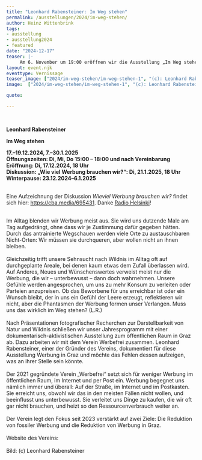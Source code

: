 ```yaml
---
title: "Leonhard Rabensteiner: Im Weg stehen"
permalink: /ausstellungen/2024/im-weg-stehen/
author: Heinz Wittenbrink
tags:
- ausstellung
- ausstellung2024
- featured
date: "2024-12-17"
teaser: |-
     Am 6. November um 19:00 eröffnen wir die Ausstellung „Im Weg stehen“ von Leonhard Rabensteiner. Sie ist ein gemeinsames Projekt mit dem Verein Werbefrei. 
layout: event.njk
eventtype: Vernissage
teaser_image: ["2024/im-weg-stehen/im-weg-stehen-1", "(c): Leonhard Rabensteiner"]
image:  ["2024/im-weg-stehen/im-weg-stehen-1", "(c): Leonhard Rabensteiner"]

quote:

---
```

<br/>

**Leonhard Rabensteiner**
<br/>

**Im Weg stehen**
<br/>

**17.–19.12.2024, 7.–30.1.2025**
<br/>
**Öffnungszeiten: Di, Mi, Do 15:00 – 18:00 und nach Vereinbarung**
<br/>
**Eröffnung: Di, 17.12.2024, 18 Uhr**
<br/>
**Diskussion: „Wie viel Werbung brauchen wir?“: Di, 21.1.2025, 18 Uhr**
<br/>
**Winterpause: 23.12.2024–6.1.2025**
<br/>
<br/>

Eine Aufzeichnung der Diskussion *Wieviel Werbung brauchen wir?* findet sich hier: <https://cba.media/695431>. Danke [Radio Helsinki](https://helsinki.at/ "Radio Helsinki")!

<br/>
Im Alltag blenden wir Werbung meist aus. Sie wird uns dutzende Male am Tag aufgedrängt, ohne dass wir je Zustimmung dafür gegeben hätten. Durch das antrainierte Wegschauen werden viele Orte zu austauschbaren Nicht-Orten: Wir müssen sie durchqueren, aber wollen nicht an ihnen bleiben.
<br/>
<br/>
Gleichzeitig trifft unsere Sehnsucht nach Wildnis im Alltag oft auf durchgeplante Areale, bei denen kaum etwas dem Zufall überlassen wird. Auf Anderes, Neues und Wünschenswertes verweist meist nur die Werbung, die wir – unterbewusst – dann doch wahrnehmen. Unsere Gefühle werden angesprochen, um uns zu mehr Konsum zu verleiten oder Parteien anzupreisen. Ob das Beworbene für uns erreichbar ist oder ein Wunsch bleibt, der in uns ein Gefühl der Leere erzeugt, reflektieren wir nicht, aber die Phantasmen der Werbung formen unser Verlangen. Muss uns das wirklich im Weg stehen? (L.R.)
<br/>
<br/>
Nach Präsentationen fotografischer Recherchen zur Darstellbarkeit von Natur und
Wildnis schließen wir unser Jahresprogramm mit einer dokumentarisch-aktivistischen Ausstellung zum öffentlichen Raum in Graz ab. Dazu arbeiten wir mit dem Verein Werbefrei zusammen. Leonhard Rabensteiner, einer der Gründer des Vereins, dokumentiert für diese Ausstellung Werbung in Graz und möchte das Fehlen dessen aufzeigen, was an ihrer Stelle sein könnte.
<br/>
<br/>
Der 2021 gegründete Verein „Werbefrei“ setzt sich für weniger Werbung im öffentlichen Raum, im Internet und per Post ein. Werbung begegnet uns nämlich immer und überall: Auf der Straße, im Internet und im Postkasten. Sie erreicht uns, obwohl wir das in den meisten Fällen nicht wollen, und beeinflusst uns unterbewusst. Sie verleitet uns Dinge zu kaufen, die wir oft gar nicht brauchen, und heizt so den Ressourcenverbrauch weiter an.
<br/>
<br/>
Der Verein legt den Fokus seit 2023 verstärkt auf zwei Ziele: Die Reduktion von fossiler Werbung und die Reduktion von Werbung in Graz. 
<br/>
<br/>
Website des Vereins: <https://www.werbe-frei.at/>
<br/>
<br/>
Bild: (c) Leonhard Rabensteiner


